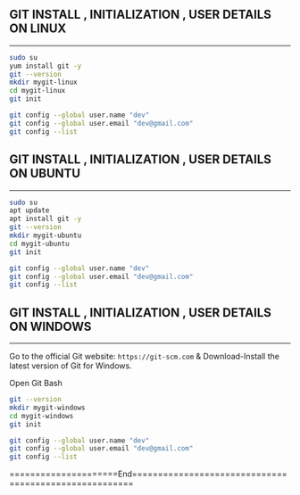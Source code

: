 ## GIT INSTALL , INITIALIZATION , USER DETAILS ON LINUX
-----------------------------------------------------------------


```sh
sudo su
yum install git -y 
git --version
mkdir mygit-linux
cd mygit-linux
git init
```


```sh
git config --global user.name "dev"
git config --global user.email "dev@gmail.com"
git config --list 
```



## GIT INSTALL , INITIALIZATION , USER DETAILS ON UBUNTU 
-----------------------------------------------------------------


```sh
sudo su
apt update
apt install git -y 
git --version
mkdir mygit-ubuntu
cd mygit-ubuntu
git init
```


```sh
git config --global user.name "dev"
git config --global user.email "dev@gmail.com"
git config --list 
```


## GIT INSTALL , INITIALIZATION , USER DETAILS ON WINDOWS
-----------------------------------------------------------------


Go to the official Git website: `https://git-scm.com`  & Download-Install the latest version of Git for Windows.

Open Git Bash

```sh
git --version
mkdir mygit-windows
cd mygit-windows
git init
```


```sh
git config --global user.name "dev"
git config --global user.email "dev@gmail.com"
git config --list 
```



=====================End======================================================
